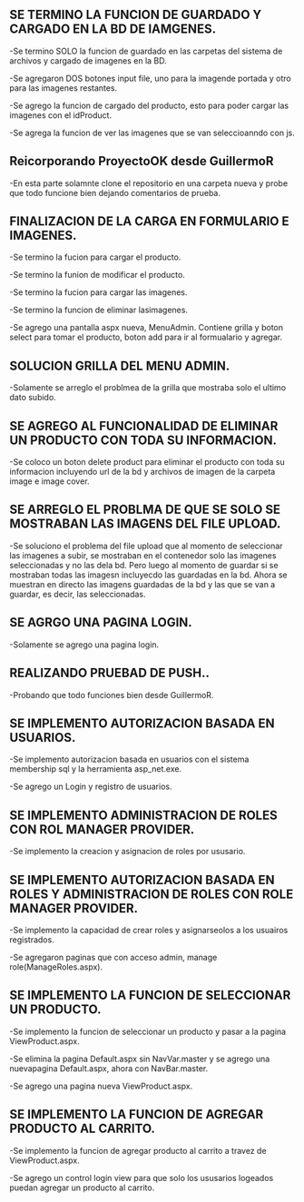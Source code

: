 ## SE TERMINO LA FUNCION DE GUARDADO Y CARGADO EN LA BD DE IAMGENES.

-Se termino SOLO la funcion de guardado en las carpetas del sistema de archivos y cargado de imagenes en la BD.

-Se agregaron DOS botones input file, uno para la imagende portada y otro para las imagenes restantes.

-Se agrego la funcion de cargado del producto, esto para poder cargar las imagenes con el idProduct.

-Se agrega la funcion de ver las imagenes que se van seleccioanndo con js.
	
## Reicorporando ProyectoOK desde GuillermoR

-En esta parte solamnte clone el repositorio en una carpeta nueva y probe que todo funcione bien 
dejando comentarios de prueba.

## FINALIZACION DE LA CARGA EN FORMULARIO E IMAGENES.

-Se termino la fucion para cargar el producto.

-Se termino la funion de modificar el producto.

-Se termino la fucion para cargar las imagenes.

-Se termino la funcion de eliminar lasimagenes.

-Se agrego una pantalla aspx nueva, MenuAdmin. Contiene grilla y boton select para tomar el producto, boton add para ir al formualario 
y agregar.

## SOLUCION GRILLA DEL MENU ADMIN.

-Solamente se arreglo el problmea de la grilla que mostraba solo el ultimo dato subido.

## SE AGREGO AL FUNCIONALIDAD DE ELIMINAR UN PRODUCTO CON TODA SU INFORMACION.

-Se coloco un boton delete product para eliminar el producto con toda su informacion incluyendo url de la bd y archivos de imagen de la
carpeta image e image cover.

## SE ARREGLO EL PROBLMA DE QUE SE SOLO SE MOSTRABAN LAS IMAGENS DEL FILE UPLOAD.

-Se soluciono el problema del file upload que al momento de seleccionar las imagenes a subir, se mostraban en el contenedor 
solo las imagenes seleccionadas y no las dela bd. Pero luego al momento de guardar si se mostraban todas las 
imagesn incluyecdo las guardadas en la bd. Ahora se muestran en directo las imagens guardadas de la bd y las que se van a guardar, es decir,
las seleccionadas.

## SE AGRGO UNA PAGINA LOGIN.

-Solamente se agrego una pagina login.

## REALIZANDO PRUEBAD DE PUSH..

-Probando que todo funciones bien desde GuillermoR.

## SE IMPLEMENTO AUTORIZACION BASADA EN USUARIOS.

-Se implemento autorizacion basada en usuarios con el sistema membership sql y la herramienta asp_net.exe.

-Se agrego un Login y registro de usuarios.

## SE IMPLEMENTO ADMINISTRACION DE ROLES CON ROL MANAGER PROVIDER.

-Se implemento la creacion y asignacion de roles por ususario.

## SE IMPLEMENTO AUTORIZACION BASADA EN ROLES Y ADMINISTRACION DE ROLES CON ROLE MANAGER PROVIDER.

-Se implemento la capacidad de crear roles y asignarseolos a los usuairos registrados.

-Se agregaron paginas que con acceso admin, manage role(ManageRoles.aspx).

## SE IMPLEMENTO LA FUNCION DE SELECCIONAR UN PRODUCTO.

-Se implemento la funcion de seleccionar un producto y pasar a la pagina ViewProduct.aspx.

-Se elimina la pagina Default.aspx sin NavVar.master y se agrego una nuevapagina Default.aspx, ahora con NavBar.master.

-Se agrego una pagina nueva ViewProduct.aspx.

## SE IMPLEMENTO LA FUNCION DE AGREGAR PRODUCTO AL CARRITO.

-Se implemento la funcion de agregar producto al carrito a travez de ViewProduct.aspx.

-Se agrego un control login view para que solo los ususarios logeados puedan agregar un producto al carrito.


